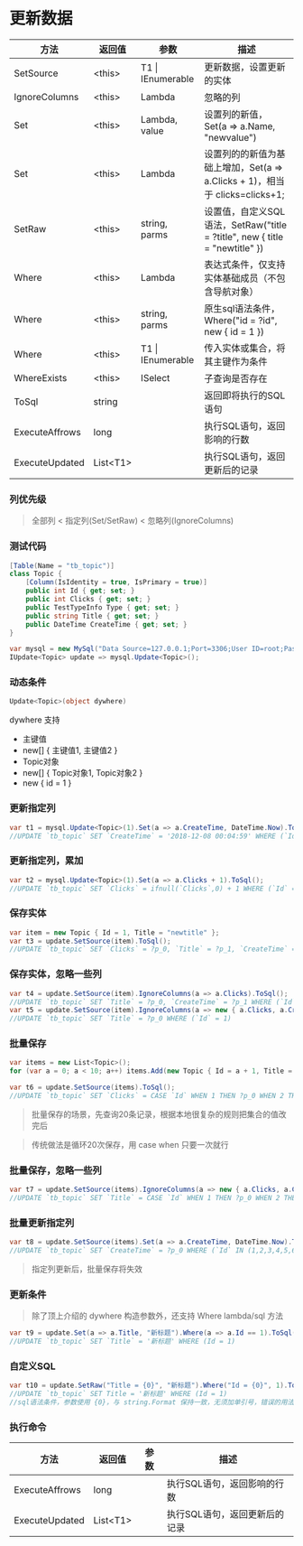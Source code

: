 # 更新数据

| 方法 | 返回值 | 参数 | 描述 |
| - | - | - | - |
| SetSource | \<this\> | T1 \| IEnumerable<T1> | 更新数据，设置更新的实体 |
| IgnoreColumns | \<this\> | Lambda | 忽略的列 |
| Set | \<this\> | Lambda, value | 设置列的新值，Set(a => a.Name, "newvalue") |
| Set | \<this\> | Lambda | 设置列的的新值为基础上增加，Set(a => a.Clicks + 1)，相当于 clicks=clicks+1; |
| SetRaw | \<this\> | string, parms | 设置值，自定义SQL语法，SetRaw("title = ?title", new { title = "newtitle" }) |
| Where | \<this\> | Lambda | 表达式条件，仅支持实体基础成员（不包含导航对象） |
| Where | \<this\> | string, parms | 原生sql语法条件，Where("id = ?id", new { id = 1 }) |
| Where | \<this\> | T1 \| IEnumerable<T1> | 传入实体或集合，将其主键作为条件 |
| WhereExists | \<this\> | ISelect | 子查询是否存在 |
| ToSql | string | | 返回即将执行的SQL语句 |
| ExecuteAffrows | long | | 执行SQL语句，返回影响的行数 |
| ExecuteUpdated | List\<T1\> | | 执行SQL语句，返回更新后的记录 |

### 列优先级

> 全部列 < 指定列(Set/SetRaw) < 忽略列(IgnoreColumns)

### 测试代码

```csharp
[Table(Name = "tb_topic")]
class Topic {
	[Column(IsIdentity = true, IsPrimary = true)]
	public int Id { get; set; }
	public int Clicks { get; set; }
	public TestTypeInfo Type { get; set; }
	public string Title { get; set; }
	public DateTime CreateTime { get; set; }
}

var mysql = new MySql("Data Source=127.0.0.1;Port=3306;User ID=root;Password=root;Initial Catalog=cccddd;Charset=utf8;SslMode=none;Max pool size=3");
IUpdate<Topic> update => mysql.Update<Topic>();
```

### 动态条件
```csharp
Update<Topic>(object dywhere)
```
dywhere 支持

* 主键值
* new[] { 主键值1, 主键值2 }
* Topic对象
* new[] { Topic对象1, Topic对象2 }
* new { id = 1 }

### 更新指定列
```csharp
var t1 = mysql.Update<Topic>(1).Set(a => a.CreateTime, DateTime.Now).ToSql();
//UPDATE `tb_topic` SET `CreateTime` = '2018-12-08 00:04:59' WHERE (`Id` = 1)
```

### 更新指定列，累加
```csharp
var t2 = mysql.Update<Topic>(1).Set(a => a.Clicks + 1).ToSql();
//UPDATE `tb_topic` SET `Clicks` = ifnull(`Clicks`,0) + 1 WHERE (`Id` = 1)
```

### 保存实体
```csharp
var item = new Topic { Id = 1, Title = "newtitle" };
var t3 = update.SetSource(item).ToSql();
//UPDATE `tb_topic` SET `Clicks` = ?p_0, `Title` = ?p_1, `CreateTime` = ?p_2 WHERE (`Id` = 1)
```

### 保存实体，忽略一些列
```csharp
var t4 = update.SetSource(item).IgnoreColumns(a => a.Clicks).ToSql();
//UPDATE `tb_topic` SET `Title` = ?p_0, `CreateTime` = ?p_1 WHERE (`Id` = 1)
var t5 = update.SetSource(item).IgnoreColumns(a => new { a.Clicks, a.CreateTime }).ToSql();
//UPDATE `tb_topic` SET `Title` = ?p_0 WHERE (`Id` = 1)
```

### 批量保存
```csharp
var items = new List<Topic>();
for (var a = 0; a < 10; a++) items.Add(new Topic { Id = a + 1, Title = $"newtitle{a}", Clicks = a * 100 });

var t6 = update.SetSource(items).ToSql();
//UPDATE `tb_topic` SET `Clicks` = CASE `Id` WHEN 1 THEN ?p_0 WHEN 2 THEN ?p_1 WHEN 3 THEN ?p_2 WHEN 4 THEN ?p_3 WHEN 5 THEN ?p_4 WHEN 6 THEN ?p_5 WHEN 7 THEN ?p_6 WHEN 8 THEN ?p_7 WHEN 9 THEN ?p_8 WHEN 10 THEN ?p_9 END, `Title` = CASE `Id` WHEN 1 THEN ?p_10 WHEN 2 THEN ?p_11 WHEN 3 THEN ?p_12 WHEN 4 THEN ?p_13 WHEN 5 THEN ?p_14 WHEN 6 THEN ?p_15 WHEN 7 THEN ?p_16 WHEN 8 THEN ?p_17 WHEN 9 THEN ?p_18 WHEN 10 THEN ?p_19 END, `CreateTime` = CASE `Id` WHEN 1 THEN ?p_20 WHEN 2 THEN ?p_21 WHEN 3 THEN ?p_22 WHEN 4 THEN ?p_23 WHEN 5 THEN ?p_24 WHEN 6 THEN ?p_25 WHEN 7 THEN ?p_26 WHEN 8 THEN ?p_27 WHEN 9 THEN ?p_28 WHEN 10 THEN ?p_29 END WHERE (`Id` IN (1,2,3,4,5,6,7,8,9,10))
```

> 批量保存的场景，先查询20条记录，根据本地很复杂的规则把集合的值改完后

> 传统做法是循环20次保存，用 case when 只要一次就行

### 批量保存，忽略一些列
```csharp
var t7 = update.SetSource(items).IgnoreColumns(a => new { a.Clicks, a.CreateTime }).ToSql();
//UPDATE `tb_topic` SET `Title` = CASE `Id` WHEN 1 THEN ?p_0 WHEN 2 THEN ?p_1 WHEN 3 THEN ?p_2 WHEN 4 THEN ?p_3 WHEN 5 THEN ?p_4 WHEN 6 THEN ?p_5 WHEN 7 THEN ?p_6 WHEN 8 THEN ?p_7 WHEN 9 THEN ?p_8 WHEN 10 THEN ?p_9 END WHERE (`Id` IN (1,2,3,4,5,6,7,8,9,10))
```

### 批量更新指定列
```csharp
var t8 = update.SetSource(items).Set(a => a.CreateTime, DateTime.Now).ToSql();
//UPDATE `tb_topic` SET `CreateTime` = ?p_0 WHERE (`Id` IN (1,2,3,4,5,6,7,8,9,10))
```

> 指定列更新后，批量保存将失效

### 更新条件

> 除了顶上介绍的 dywhere 构造参数外，还支持 Where lambda/sql 方法

```csharp
var t9 = update.Set(a => a.Title, "新标题").Where(a => a.Id == 1).ToSql();
//UPDATE `tb_topic` SET `Title` = '新标题' WHERE (Id = 1)
```

### 自定义SQL

```csharp
var t10 = update.SetRaw("Title = {0}", "新标题").Where("Id = {0}", 1).ToSql();
//UPDATE `tb_topic` SET Title = '新标题' WHERE (Id = 1)
//sql语法条件，参数使用 {0}，与 string.Format 保持一致，无须加单引号，错误的用法：'{0}'
```

### 执行命令

| 方法 | 返回值 | 参数 | 描述 |
| - | - | - | - |
| ExecuteAffrows | long | | 执行SQL语句，返回影响的行数 |
| ExecuteUpdated | List\<T1\> | | 执行SQL语句，返回更新后的记录 |